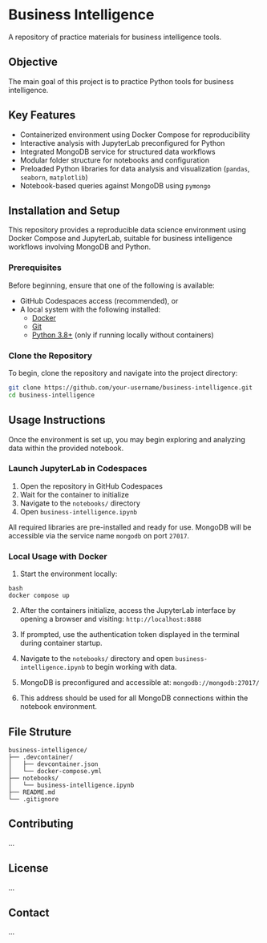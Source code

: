 # Business Intelligence
A repository of practice materials for business intelligence tools.

## Objective
The main goal of this project is to practice Python tools for business intelligence.

## Key Features

- Containerized environment using Docker Compose for reproducibility
- Interactive analysis with JupyterLab preconfigured for Python
- Integrated MongoDB service for structured data workflows
- Modular folder structure for notebooks and configuration
- Preloaded Python libraries for data analysis and visualization (`pandas`, `seaborn`, `matplotlib`)
- Notebook-based queries against MongoDB using `pymongo`


## Installation and Setup

This repository provides a reproducible data science environment using Docker Compose and JupyterLab, suitable for business intelligence workflows involving MongoDB and Python.

### Prerequisites

Before beginning, ensure that one of the following is available:

- GitHub Codespaces access (recommended), or
- A local system with the following installed:
  - [Docker](https://docs.docker.com/get-docker/)
  - [Git](https://git-scm.com/)
  - [Python 3.8+](https://www.python.org/downloads/) (only if running locally without containers)


### Clone the Repository

To begin, clone the repository and navigate into the project directory:

```bash
git clone https://github.com/your-username/business-intelligence.git
cd business-intelligence
```
## Usage Instructions
Once the environment is set up, you may begin exploring and analyzing data within the provided notebook.

### Launch JupyterLab in Codespaces

1. Open the repository in GitHub Codespaces
2. Wait for the container to initialize
3. Navigate to the `notebooks/` directory
4. Open `business-intelligence.ipynb`

All required libraries are pre-installed and ready for use. MongoDB will be accessible via the service name `mongodb` on port `27017`.

### Local Usage with Docker

1. Start the environment locally:

```
bash
docker compose up
```

2. After the containers initialize, access the JupyterLab interface by opening a browser and visiting: `http://localhost:8888`

3. If prompted, use the authentication token displayed in the terminal during container startup.

4. Navigate to the `notebooks/` directory and open `business-intelligence.ipynb` to begin working with data.

5. MongoDB is preconfigured and accessible at: `mongodb://mongodb:27017/`

6. This address should be used for all MongoDB connections within the notebook environment.


## File Struture
```
business-intelligence/
├── .devcontainer/
│   ├── devcontainer.json
│   └── docker-compose.yml
├── notebooks/
│   └── business-intelligence.ipynb
├── README.md
└── .gitignore
```

## Contributing
...

## License
...

## Contact
...
